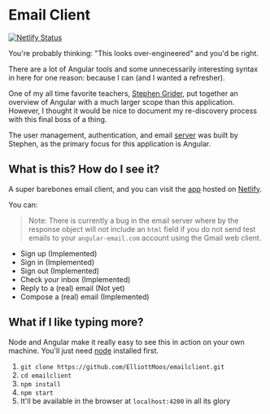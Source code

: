# Email Client

[![Netlify Status](https://api.netlify.com/api/v1/badges/037dc460-b1d2-4d1c-8abb-386eb387a03d/deploy-status)](https://app.netlify.com/sites/heuristic-kowalevski-98936f/deploys)

You're probably thinking: "This looks over-engineered" and you'd be right.

There are a lot of Angular tools and some unnecessarily interesting syntax in here for one reason: because I can (and I wanted a refresher).

One of my all time favorite teachers, [Stephen Grider](https://twitter.com/ste_grider?lang=en), put together an overview of Angular with a much larger scope than this application. However, I thought it would be nice to document my re-discovery process with this final boss of a thing.

The user management, authentication, and email [server](https://api.angular-email.com/) was built by Stephen, as the primary focus for this application is Angular.

## What is this? How do I see it?

A super barebones email client, and you can visit the [app](https://heuristic-kowalevski-98936f.netlify.app/) hosted on [Netlify](https://netlify.com).

You can:

> Note: There is currently a bug in the email server where by the response object will not include an `html` field if you do not
> send test emails to your `angular-email.com` account using the Gmail web client.

- Sign up (Implemented)
- Sign in (Implemented)
- Sign out (Implemented)
- Check your inbox (Implemented)
- Reply to a (real) email (Not yet)
- Compose a (real) email (Implemented)

## What if I like typing more?

Node and Angular make it really easy to see this in action on your own machine. You'll just need [node](https://nodejs.org/en/) installed first.

1. `git clone https://github.com/ElliottMoos/emailclient.git`
2. `cd emailclient`
3. `npm install`
4. `npm start`
5. It'll be available in the browser at `localhost:4200` in all its glory
